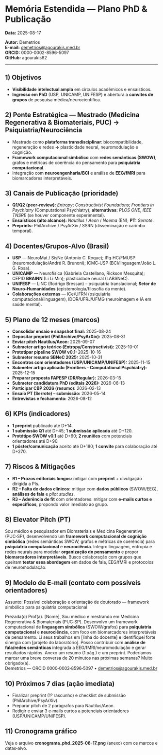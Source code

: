 # Memória Estendida — Plano PhD & Publicação
**Data:** 2025-08-17

**Autor:** Demetrios  
**E-mail:** demetrios@agourakis.med.br  
**ORCID:** 0000-0002-8596-5097  
**GitHub:** agourakis82

---

## 1) Objetivos
- **Visibilidade intelectual ampla** em círculos acadêmicos e ensaísticos.
- **Ingresso em PhD** (USP, UNICAMP, UNIFESP) e abertura a **convites de grupos** de pesquisa médica/neurocientífica.

## 2) Ponte Estratégica — Mestrado (Medicina Regenerativa & Biomateriais, PUC) → Psiquiatria/Neurociência
- Mestrado como **plataforma transdisciplinar**: biocompatibilidade, regeneração e redes **→** plasticidade neural, neuromodulação e cognição.
- **Framework computacional simbólico** com **redes semânticas (SWOW)**, grafos e métricas de coerência do pensamento para **psiquiatria computacional**.
- Integração com **neuroengenharia/BCI** e análise de **EEG/fMRI** para biomarcadores interpretáveis.

## 3) Canais de Publicação (prioridade)
- **Q1/Q2 (peer‑review):** *Entropy*; *Constructivist Foundations*; *Frontiers in Psychiatry* (Computational Psychiatry); **alternativas:** *PLOS ONE*, *IEEE TNSRE* (se houver componente experimental).
- **Ensaísticos (alto alcance):** *Nautilus* / *Aeon* / *Noema* (EN); **PT:** *Serrote*.
- **Preprints:** PhilArchive / PsyArXiv / SSRN (disseminação e carimbo temporal).

## 4) Docentes/Grupos‑Alvo (Brasil)
- **USP** — NeuroMat / SisNe (Antonio C. Roque); IPq‑HC/FMUSP (neuromodulação/André R. Brunoni); ICMC‑USP (BCI/linguagem/João L. G. Rosa).
- **UNICAMP** — Neurofísica (Gabriela Castellano, Rickson Mesquita); CEPID **BRAINN** (Li Li Min); plasticidade neural (LABSNeC).
- **UNIFESP** — LiNC (Rodrigo Bressan) – psiquiatria translacional; **Setor de Neuro‑Humanidades** (epistemologia/filosofia da mente).
- **Colaborações externas** — ICe/UFRN (psiquiatria computacional/linguagem), IDOR/UFRJ/UFMG (neuroimagem e IA em saúde mental).

## 5) Plano de 12 meses (marcos)
- **Consolidar ensaio e snapshot final:** 2025-08-24
- **Depositar preprint (PhilArchive/PsyArXiv):** 2025-08-31
- **Enviar pitch Nautilus/Aeon:** 2025-09-07
- **Submeter artigo teórico (Entropy/Constructivist):** 2025-10-01
- **Prototipar pipeline SWOW v0.1:** 2025-10-16
- **Submeter resumo SBNeC 2025:** 2025-10-31
- **Encontros com orientadores (USP/UNICAMP/UNIFESP):** 2025-11-15
- **Submeter artigo aplicado (Frontiers – Computational Psychiatry):** 2025-12-15
- **Preparar proposta FAPESP (DR/Regular):** 2026-03-15
- **Submeter candidatura PhD (editais 2026):** 2026-06-13
- **Participar CBP 2026 (resumo):** 2026-02-13
- **Ensaío PT (Serrote) – submissão:** 2026-05-14
- **Entrevistas e fechamento:** 2026-08-12

## 6) KPIs (indicadores)
- **1 preprint** publicado até D+14.
- **1 submissão Q1** até D+45; **1 submissão aplicada** até D+120.
- **Protótipo SWOW v0.1** até D+60; **2 reuniões** com potenciais orientadores até D+90.
- **1 pôster/comunicação** aceito até D+180; **1 convite** para colaboração até D+270.

## 7) Riscos & Mitigações
- **R1 – Prazos editoriais longos:** mitigar com **preprint** + divulgação dirigida a PIs.
- **R2 – Falta de dados clínicos:** mitigar com **dados públicos** (SWOW/EEG), **análises de fala** e *pilot studies*.
- **R3 – Aderência de fit** com orientadores: mitigar com **e‑mails curtos e específicos**, propondo valor imediato ao grupo.

## 8) Elevator Pitch (PT)
Sou médico e pesquisador em Biomateriais e Medicina Regenerativa (PUC‑SP), desenvolvendo um **framework computacional de cognição simbólica** (redes semânticas SWOW, grafos e métricas de coerência) para **psiquiatria computacional** e **neurociência**. Integro linguagem, entropia e redes neurais para modelar **organização do pensamento** e propor **biomarcadores interpretáveis**. Busco colaboração com grupos que queiram **testar essa abordagem** em dados de fala, EEG/fMRI e protocolos de neuromodulação.

## 9) Modelo de E‑mail (contato com possíveis orientadores)

Assunto: Possível colaboração e orientação de doutorado — framework simbólico para psiquiatria computacional

Prezada(o) Prof(a). [Nome],
Sou médico e mestrando em Medicina Regenerativa & Biomateriais (PUC‑SP). Desenvolvo um framework computacional de **linguagem simbólica** (SWOW/grafos) para **psiquiatria computacional** e **neurociência**, com foco em biomarcadores interpretáveis de pensamento.
Li seus trabalhos em [linha do docente] e identifiquei forte sinergia com [projeto do laboratório]. Posso contribuir com **análise de fala/redes semânticas** integrada a EEG/fMRI/neuromodulação e gerar resultados rápidos.
Anexo um resumo (1 pág.) e um preprint. Poderíamos marcar uma breve conversa de 20 minutos nas próximas semanas?
Muito obrigado(a).  
Demetrios — ORCID 0000‑0002‑8596‑5097 • demetrios@agourakis.med.br

## 10) Próximos 7 dias (ação imediata)
- Finalizar preprint (1º rascunho) e checklist de submissão (PhilArchive/PsyArXiv).
- Preparar pitch de 2 parágrafos para Nautilus/Aeon.
- Redigir e enviar 3 e‑mails curtos a potenciais orientadores (USP/UNICAMP/UNIFESP).

## 11) Cronograma gráfico
Veja o arquivo **cronograma_phd_2025-08-17.png** (anexo) com os marcos e datas‑alvo.
